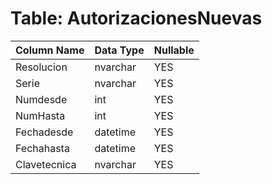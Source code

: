 # Table: AutorizacionesNuevas

| Column Name | Data Type | Nullable |
|-------------|-----------|----------|
| Resolucion | nvarchar | YES |
| Serie | nvarchar | YES |
| Numdesde | int | YES |
| NumHasta | int | YES |
| Fechadesde | datetime | YES |
| Fechahasta | datetime | YES |
| Clavetecnica | nvarchar | YES |
